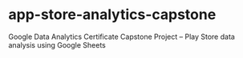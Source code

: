 # app-store-analytics-capstone
Google Data Analytics Certificate Capstone Project – Play Store data analysis using Google Sheets
